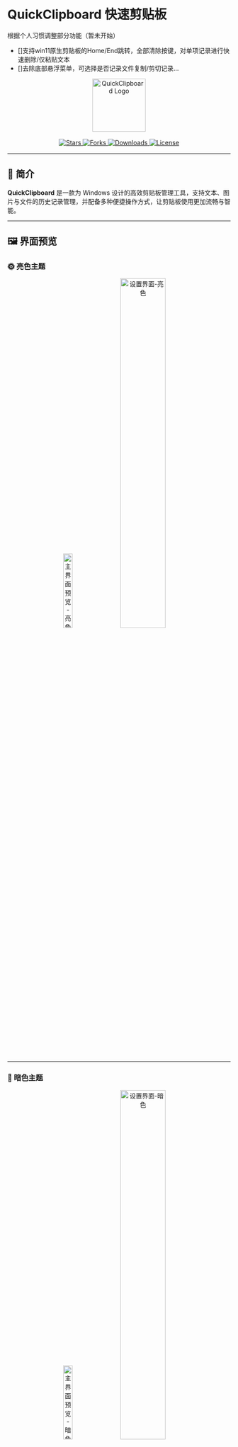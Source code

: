 # QuickClipboard 快速剪贴板

根据个人习惯调整部分功能（暂未开始）
- []支持win11原生剪贴板的Home/End跳转，全部清除按键，对单项记录进行快速删除/仅粘贴文本
- []去除底部悬浮菜单，可选择是否记录文件复制/剪切记录...

<div align="center">
  <img src="readme-assets/logo.png" alt="QuickClipboard Logo" width="120">
  
  <br>
  
  <div style="margin: 16px 0;">
    <a href="https://github.com/mosheng1/QuickClipboard/stargazers">
      <img src="https://img.shields.io/github/stars/mosheng1/QuickClipboard.svg?style=for-the-badge" alt="Stars">
    </a>
    <a href="https://github.com/mosheng1/QuickClipboard/network/members">
      <img src="https://img.shields.io/github/forks/mosheng1/QuickClipboard.svg?style=for-the-badge" alt="Forks">
    </a>
    <a href="https://github.com/mosheng1/QuickClipboard/releases">
      <img src="https://img.shields.io/github/downloads/mosheng1/QuickClipboard/total.svg?style=for-the-badge" alt="Downloads">
    </a>
    <a href="https://github.com/mosheng1/QuickClipboard/blob/main/LICENSE">
      <img src="https://img.shields.io/github/license/mosheng1/QuickClipboard.svg?style=for-the-badge" alt="License">
    </a>
  </div>
</div>

---

## 📖 简介

**QuickClipboard** 是一款为 Windows 设计的高效剪贴板管理工具，支持文本、图片与文件的历史记录管理，并配备多种便捷操作方式，让剪贴板使用更加流畅与智能。

---

## 🖼 界面预览

### 🌞 亮色主题
<div align="center">
  <img src="readme-assets/main-light.png" alt="主界面预览-亮色" width="20.75%">
  <img src="readme-assets/settings-light.png" alt="设置界面-亮色" width="45%">
</div>

---

### 🌙 暗色主题
<div align="center">
  <img src="readme-assets/main-dark.png" alt="主界面预览-暗色" width="20.75%">
  <img src="readme-assets/settings-dark.png" alt="设置界面-暗色" width="45%">
</div>

---

### 🎨 自定义背景

<div align="center">
  <img src="readme-assets/bg-main (1).png" alt="主界面预览-自定义背景" width="15%">
  <img src="readme-assets/bg-settings (1).png" alt="设置界面-自定义背景" width="31%">
  <img src="readme-assets/bg-main (2).png" alt="主界面预览-自定义背景" width="15%">
  <img src="readme-assets/bg-settings (2).png" alt="设置界面-自定义背景" width="31%">
</div>
<div align="center">
  <img src="readme-assets/bg-main (3).png" alt="主界面预览-自定义背景" width="15%">
  <img src="readme-assets/bg-settings (3).png" alt="设置界面-自定义背景" width="31%">
  <img src="readme-assets/bg-main (4).png" alt="主界面预览-自定义背景" width="15%">
  <img src="readme-assets/bg-settings (4).png" alt="设置界面-自定义背景" width="31%">
</div>


---

## 🔑 主要特性

### 剪贴板管理  
- 自动记录剪贴板历史，支持文本、图片与文件  
- 相同内容再次复制时可置顶到列表首位  
- 常用文本收藏与分组管理，提高复用效率  
- 跨分组排序与快速标签显示  

### 快捷键支持  
- **基础导航**：`Win + V` 打开/隐藏窗口，方向键导航，`Tab` 聚焦搜索框  
- **快速操作**：`Ctrl + Enter` 执行选中项，`Ctrl + 数字` 直接粘贴对应内容，``Ctrl + ` `` 预览内容  
- **分组切换**：`Ctrl + ↑/↓` 快速切换分组  

### 截图功能  
- `Ctrl + Shift + A` 一键截图并保存到历史记录  
- 兼容多显示器与不同分辨率缩放  
- 智能选区与流畅拖拽体验  

### 数据与存储  
- 基于 SQLite 保存数据，支持旧版本数据迁移  
- 提供数据导入与导出，方便跨设备同步  

### 界面与交互  
- 窗口位置可智能调整  
- 流畅的显示与收起动画  
- 支持图片预览、日期显示、滚动条位置调整  
- 托盘集成与单实例运行  

---

## 💻 系统要求
- Windows 10/11 (x64)  
- .NET Framework 4.7.2 或更高版本  

## 📦 下载方式

> 提供多种安装包选择，满足不同用户需求

| 安装包类型 | 说明 | 下载量 | 下载链接 |
|------------|------|--------|----------|
| **NSIS 安装包**<br>`QuickClipboard_0.0.4_x64-setup.exe` | 适合大多数用户，支持快速安装与卸载 | ![NSIS 下载量](https://img.shields.io/github/downloads/mosheng1/QuickClipboard/QuickClipboard_0.0.4_x64-setup.exe?label=) | [![下载 NSIS](https://img.shields.io/badge/⬇_下载-NSIS安装包-blue?style=for-the-badge)](https://github.com/mosheng1/QuickClipboard/releases/download/v0.0.4/QuickClipboard_0.0.4_x64-setup.exe) |
| **MSI 安装包**<br>`QuickClipboard_0.0.4_x64_zh-CN.msi` | 适合企业环境，可用于批量部署 | ![MSI 下载量](https://img.shields.io/github/downloads/mosheng1/QuickClipboard/QuickClipboard_0.0.4_x64_zh-CN.msi?label=) | [![下载 MSI](https://img.shields.io/badge/⬇_下载-MSI安装包-green?style=for-the-badge)](https://github.com/mosheng1/QuickClipboard/releases/download/v0.0.4/QuickClipboard_0.0.4_x64_zh-CN.msi) |
| **绿色版**<br>`QuickClipboard.exe` | 免安装，解压即可使用 | ![绿色版 下载量](https://img.shields.io/github/downloads/mosheng1/QuickClipboard/QuickClipboard.exe?label=) | [![下载 绿色版](https://img.shields.io/badge/⬇_下载-绿色版-orange?style=for-the-badge)](https://github.com/mosheng1/QuickClipboard/releases/download/v0.0.4/QuickClipboard.exe) |
| **网盘下载** | 备用下载渠道，适合 GitHub 访问较慢时使用 | — | [![网盘下载](https://img.shields.io/badge/🌐_网盘下载-点击进入-red?style=for-the-badge)](https://www.123912.com/s/A9Ckjv-Vu75v?pwd=UhWA#) |


---

## 💖 赞赏支持

<div align="center">
  <p>如果你觉得本项目对你有帮助，欢迎扫描下方二维码赞赏支持开发~</p>
  <img src="src/assets/wxzsm.png" alt="赞赏码" width="240">
</div>

---

## 🚀 快速上手
1. 下载并安装 QuickClipboard  
2. 使用 `Win + V` 打开剪贴板窗口  
3. 在设置中根据需求进行个性化配置  

---

## 🛠 开发与构建
### 环境需求
- Node.js ≥ 16.0.0  
- Rust ≥ 1.70.0  
- Tauri CLI ≥ 2.0.0  

### 命令示例
```bash
# 安装依赖
npm install

# 开发模式启动
npm run tauri dev

# 构建应用
npm run tauri build
